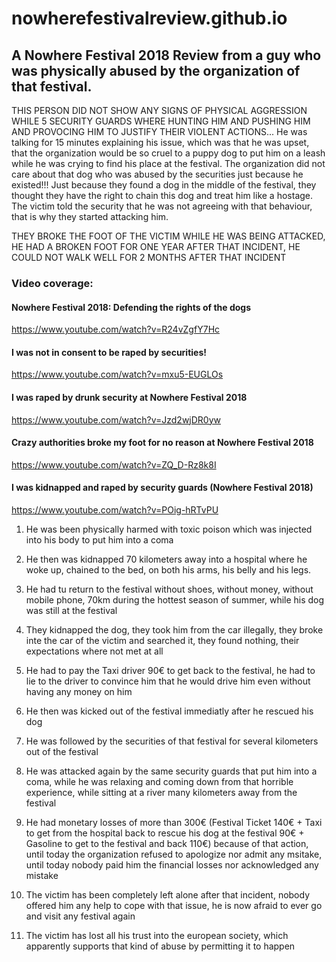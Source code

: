 # nowherefestivalreview.github.io
## A Nowhere Festival 2018 Review from a guy who was physically abused by the organization of that festival. 

THIS PERSON DID NOT SHOW ANY SIGNS OF PHYSICAL AGGRESSION WHILE 5 SECURITY GUARDS WHERE HUNTING HIM AND PUSHING HIM AND PROVOCING HIM TO JUSTIFY THEIR VIOLENT ACTIONS... He was talking for 15 minutes explaining his issue, which was that he was upset, that the organization would be so cruel to a puppy dog to put him on a leash while he was crying to find his place at the festival. The organization did not care about that dog who was abused by the securities just because he  existed!!! Just because they found a dog in the middle of the festival, they thought they have the right to chain this dog and treat him like a hostage. The victim told the security that he was not agreeing with that behaviour, that is why they started attacking him.

THEY BROKE THE FOOT OF THE VICTIM WHILE HE WAS BEING ATTACKED, HE HAD A BROKEN FOOT FOR ONE YEAR AFTER THAT INCIDENT, HE COULD NOT WALK WELL FOR 2 MONTHS AFTER THAT INCIDENT

### Video coverage:
#### Nowhere Festival 2018: Defending the rights of the dogs
https://www.youtube.com/watch?v=R24vZgfY7Hc

#### I was not in consent to be raped by securities! 
https://www.youtube.com/watch?v=mxu5-EUGLOs

#### I was raped by drunk security at Nowhere Festival 2018
https://www.youtube.com/watch?v=Jzd2wjDR0yw

#### Crazy authorities broke my foot for no reason at Nowhere Festival 2018
https://www.youtube.com/watch?v=ZQ_D-Rz8k8I

#### I was kidnapped and raped by security guards (Nowhere Festival 2018)
https://www.youtube.com/watch?v=POig-hRTvPU

1. He was been physically harmed with toxic poison which was injected into his body to put him into a coma 

2. He then was kidnapped 70 kilometers away into a hospital where he woke up, chained to the bed, on both his arms, his belly and his legs. 

3. He had tu return to the festival without shoes, without money, without mobile phone, 70km during the hottest season of summer, while his dog was still at the festival 

4. They kidnapped the dog, they took him from the car illegally, they broke inte the car of the victim and searched it, they found nothing, their expectations where not met at all 

5. He had to pay the Taxi driver 90€ to get back to the festival, he had to lie to the driver to convince him that he would drive him even without having any money on him 

6. He then was kicked out of the festival immediatly after he rescued his dog 

7. He was followed by the securities of that festival for several kilometers out of the festival 

8. He was attacked again by the same security guards that put him into a coma, while he was relaxing and coming down from that horrible experience, while sitting at a river many kilometers away from the festival 

9. He had monetary losses of more than 300€ (Festival Ticket 140€ + Taxi to get from the hospital back to rescue his dog at the festival 90€ + Gasoline to get to the festival and back 110€) because of that action, until today the organization refused to apologize nor admit any msitake, until today nobody paid him the financial losses nor acknowledged any mistake

10. The victim has been completely left alone after that incident, nobody offered him any help to cope with that issue, he is now afraid to ever go and visit any festival again 

11. The victim has lost all his trust into the european society, which apparently supports that kind of abuse by permitting it to happen 
